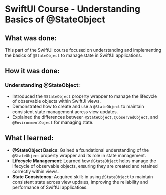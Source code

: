 # SwiftUI Course - Understanding Basics of @StateObject

## What was done:
This part of the SwiftUI course focused on understanding and implementing the basics of `@StateObject` to manage state in SwiftUI applications.

## How it was done:
### Understanding @StateObject:
- Introduced the `@StateObject` property wrapper to manage the lifecycle of observable objects within SwiftUI views.
- Demonstrated how to create and use a `@StateObject` to maintain consistent state management across view updates.
- Explained the differences between `@StateObject`, `@ObservedObject`, and `@EnvironmentObject` for managing state.

## What I learned:
- **@StateObject Basics**: Gained a foundational understanding of the `@StateObject` property wrapper and its role in state management.
- **Lifecycle Management**: Learned how `@StateObject` helps manage the lifecycle of observable objects, ensuring they are created and retained correctly within views.
- **State Consistency**: Acquired skills in using `@StateObject` to maintain consistent state across view updates, improving the reliability and performance of SwiftUI applications.

